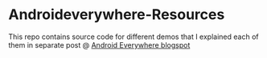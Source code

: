 # Androideverywhere-Resources

This repo contains source code for different demos that I explained each of them in separate post @ [Android Everywhere blogspot](http://androideverywhere.in/)
